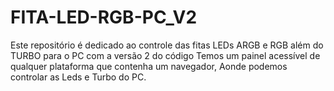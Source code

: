 # FITA-LED-RGB-PC_V2
Este repositório é dedicado ao controle das fitas LEDs ARGB e RGB além do TURBO para o PC com a versão 2 do código Temos um painel acessível de qualquer plataforma que contenha um navegador, Aonde podemos controlar as Leds e Turbo do PC. 
